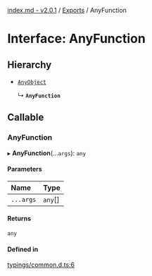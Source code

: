 [index.md - v2.0.1](../README.md) / [Exports](../modules.md) / AnyFunction

# Interface: AnyFunction

## Hierarchy

- [`AnyObject`](AnyObject.md)

  ↳ **`AnyFunction`**

## Callable

### AnyFunction

▸ **AnyFunction**(...`args`): `any`

#### Parameters

| Name | Type |
| :------ | :------ |
| `...args` | `any`[] |

#### Returns

`any`

#### Defined in

[typings/common.d.ts:6](https://github.com/saqqdy/js-cool/blob/5202fd7/typings/common.d.ts#L6)
